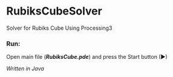 # RubiksCubeSolver
Solver for Rubiks Cube Using Processing3

### Run:
  
Open main file (***RubiksCube.pde***) and press the Start button (▶)

*Written in Java*
